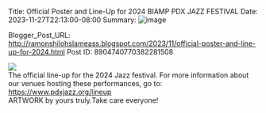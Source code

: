 Title: Official Poster and Line-Up for 2024 BIAMP PDX JAZZ FESTIVAL 
Date: 2023-11-27T22:13:00-08:00
Summary: ![image](https://blogger.googleusercontent.com/img/b/R29vZ2xl/AVvXsEi-3EjrYOQSVPA0XZqKrIprcip5Dzb0mlyGnGSHiz5UGMBQ7cMZfhcWj4jBLGEdrK20rLIe5ceymGkIRj-JqI4oaO6jE579VmqrpQowujA3LVhvlxWMRPBXbxeFvNTq_PDEFy2wINjvEMF41OLcBmbZPCgm2NBK_kk4Z1NisGn_RHza97aikQCgVPryig/w309-h400/IMG_2764.jpeg "Image summary")

Blogger_Post_URL: http://ramonshilohslameass.blogspot.com/2023/11/official-poster-and-line-up-for-2024.html
Post ID: 8904740770382281508
 

[![](https://blogger.googleusercontent.com/img/b/R29vZ2xl/AVvXsEi-3EjrYOQSVPA0XZqKrIprcip5Dzb0mlyGnGSHiz5UGMBQ7cMZfhcWj4jBLGEdrK20rLIe5ceymGkIRj-JqI4oaO6jE579VmqrpQowujA3LVhvlxWMRPBXbxeFvNTq_PDEFy2wINjvEMF41OLcBmbZPCgm2NBK_kk4Z1NisGn_RHza97aikQCgVPryig/w309-h400/IMG_2764.jpeg)](https://blogger.googleusercontent.com/img/b/R29vZ2xl/AVvXsEi-3EjrYOQSVPA0XZqKrIprcip5Dzb0mlyGnGSHiz5UGMBQ7cMZfhcWj4jBLGEdrK20rLIe5ceymGkIRj-JqI4oaO6jE579VmqrpQowujA3LVhvlxWMRPBXbxeFvNTq_PDEFy2wINjvEMF41OLcBmbZPCgm2NBK_kk4Z1NisGn_RHza97aikQCgVPryig/s3300/IMG_2764.jpeg)  
The official line\-up for the 2024 Jazz festival. For more information about our venues hosting these performances, go to: <https://www.pdxjazz.org/lineup>  
ARTWORK by yours truly.Take care everyone! 